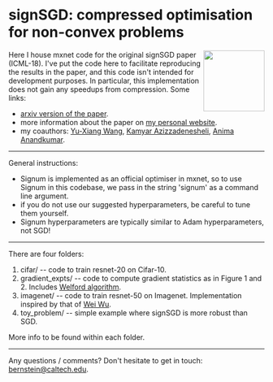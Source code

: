 # signSGD: compressed optimisation for non-convex problems

<img src="https://jeremybernste.in/publications/signum/norms.png" width="120" align="right"></img>

Here I house mxnet code for the original signSGD paper (ICML-18). I've put the code here to facilitate reproducing the results in the paper, and this code isn't intended for development purposes. In particular, this implementation does not gain any speedups from compression. Some links:
- [arxiv version of the paper](https://arxiv.org/abs/1802.04434).
- more information about the paper on [my personal website](https://jeremybernste.in/publications/).
- my coauthors: [Yu-Xiang Wang](https://www.cs.cmu.edu/~yuxiangw/), [Kamyar Azizzadenesheli](https://sites.google.com/uci.edu/kamyar), [Anima Anandkumar](http://tensorlab.cms.caltech.edu/users/anima/).

***

General instructions:
- Signum is implemented as an official optimiser in mxnet, so to use Signum in this codebase, we pass in the string 'signum' as a command line argument.
- if you do not use our suggested hyperparameters, be careful to tune them yourself. 
- Signum hyperparameters are typically similar to Adam hyperparameters, not SGD!

***

There are four folders:

1. cifar/ -- code to train resnet-20 on Cifar-10.
2. gradient_expts/ -- code to compute gradient statistics as in Figure 1 and 2. Includes [Welford algorithm](https://en.wikipedia.org/wiki/Algorithms_for_calculating_variance?oldformat=true#Online_algorithm).
3. imagenet/ -- code to train resnet-50 on Imagenet. Implementation inspired by that of [Wei Wu](https://github.com/tornadomeet/ResNet).
4. toy_problem/ -- simple example where signSGD is more robust than SGD.

More info to be found within each folder.

***

Any questions / comments? Don't hesitate to get in touch: <a href="mailto:bernstein@caltech.edu">bernstein@caltech.edu</a>.
